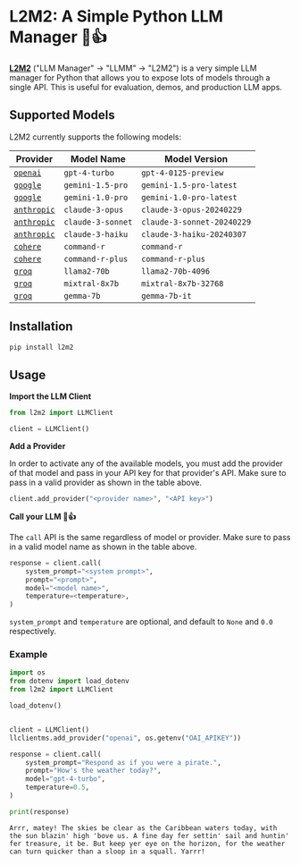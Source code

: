 # L2M2: A Simple Python LLM Manager 💬👍

**[L2M2](https://pypi.org/project/l2m2/)** ("LLM Manager" &rarr; "LLMM" &rarr; "L2M2") is a very simple LLM manager for Python that allows you to expose lots of models through a single API. This is useful for evaluation, demos, and production LLM apps.

## Supported Models

L2M2 currently supports the following models:

| Provider                                     | Model Name        | Model Version              |
| -------------------------------------------- | ----------------- | -------------------------- |
| [`openai`](https://openai.com/product)       | `gpt-4-turbo`     | `gpt-4-0125-preview`       |
| [`google`](https://ai.google.dev/)           | `gemini-1.5-pro`  | `gemini-1.5-pro-latest`    |
| [`google`](https://ai.google.dev/)           | `gemini-1.0-pro`  | `gemini-1.0-pro-latest`    |
| [`anthropic`](https://www.anthropic.com/api) | `claude-3-opus`   | `claude-3-opus-20240229`   |
| [`anthropic`](https://www.anthropic.com/api) | `claude-3-sonnet` | `claude-3-sonnet-20240229` |
| [`anthropic`](https://www.anthropic.com/api) | `claude-3-haiku`  | `claude-3-haiku-20240307`  |
| [`cohere`](https://docs.cohere.com/)         | `command-r`       | `command-r`                |
| [`cohere`](https://docs.cohere.com/)         | `command-r-plus`  | `command-r-plus`           |
| [`groq`](https://wow.groq.com/)              | `llama2-70b`      | `llama2-70b-4096`          |
| [`groq`](https://wow.groq.com/)              | `mixtral-8x7b`    | `mixtral-8x7b-32768`       |
| [`groq`](https://wow.groq.com/)              | `gemma-7b`        | `gemma-7b-it`              |

## Installation

```sh
pip install l2m2
```

## Usage

**Import the LLM Client**

```python
from l2m2 import LLMClient

client = LLMClient()
```

**Add a Provider**

In order to activate any of the available models, you must add the provider of that model and pass in your API key for that provider's API. Make sure to pass in a valid provider as shown in the table above.

```python
client.add_provider("<provider name>", "<API key>")
```

**Call your LLM 💬👍**

The `call` API is the same regardless of model or provider. Make sure to pass in a valid model name as shown in the table above.

```python
response = client.call(
    system_prompt="<system prompt>",
    prompt="<prompt>",
    model="<model name>",
    temperature=<temperature>,
)
```

`system_prompt` and `temperature` are optional, and default to `None` and `0.0` respectively.

### Example

```python
import os
from dotenv import load_dotenv
from l2m2 import LLMClient

load_dotenv()


client = LLMClient()
llclientms.add_provider("openai", os.getenv("OAI_APIKEY"))

response = client.call(
    system_prompt="Respond as if you were a pirate.",
    prompt="How's the weather today?",
    model="gpt-4-turbo",
    temperature=0.5,
)

print(response)
```

```
Arrr, matey! The skies be clear as the Caribbean waters today, with the sun blazin' high 'bove us. A fine day fer settin' sail and huntin' fer treasure, it be. But keep yer eye on the horizon, for the weather can turn quicker than a sloop in a squall. Yarrr!
```
